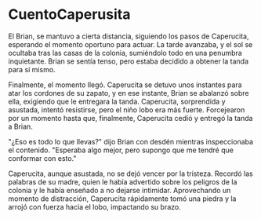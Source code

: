 # CuentoCaperusita

El Brian, se mantuvo a cierta distancia, siguiendo los pasos de Caperucita, 
esperando el momento oportuno para actuar. La tarde avanzaba, y el sol se ocultaba tras las casas de la colonia, 
sumiéndolo todo en una penumbra inquietante. Brian se sentía tenso, pero estaba decidido a obtener la tanda para sí mismo.

Finalmente, el momento llegó. Caperucita se detuvo unos instantes para atar los cordones de su zapato, y en ese instante, 
Brian se abalanzó sobre ella, exigiendo que le entregara la tanda. Caperucita, sorprendida y asustada, intentó resistirse, 
pero el niño lobo era más fuerte. Forcejearon por un momento hasta que, finalmente, Caperucita cedió y entregó la tanda a Brian.

"¿Eso es todo lo que llevas?" dijo Brian con desdén mientras inspeccionaba el contenido. 
"Esperaba algo mejor, pero supongo que me tendré que conformar con esto."

Caperucita, aunque asustada, no se dejó vencer por la tristeza. Recordó las palabras de su madre, 
quien le había advertido sobre los peligros de la colonia y le había enseñado a no dejarse intimidar. 
Aprovechando un momento de distracción, Caperucita rápidamente tomó una piedra y la arrojó con fuerza hacia el lobo, 
impactando su brazo.